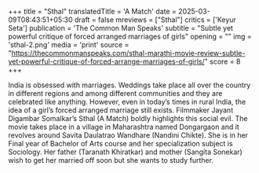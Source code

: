 +++
title = "Sthal"
translatedTitle = 'A Match'
date = 2025-03-09T08:43:51+05:30
draft = false
mreviews = ["Sthal"]
critics = ['Keyur Seta']
publication = 'The Common Man Speaks'
subtitle = "Subtle yet powerful critique of forced arranged marriages of girls"
opening = ""
img = 'sthal-2.png'
media = 'print'
source = "https://thecommonmanspeaks.com/sthal-marathi-movie-review-subtle-yet-powerful-critique-of-forced-arrange-marriages-of-girls/"
score = 8
+++

India is obsessed with marriages. Weddings take place all over the country in different regions and among different communities and they are celebrated like anything. However, even in today’s times in rural India, the idea of a girl’s forced arranged marriage still exists. Filmmaker Jayant Digambar Somalkar’s Sthal (A Match) boldly highlights this social evil. The movie takes place in a village in Maharashtra named Dongargaon and it revolves around Savita Daulatrao Wandhare (Nandini Chikte). She is in her Final year of Bachelor of Arts course and her specialization subject is Sociology. Her father (Taranath Khiratkar) and mother (Sangita Sonekar) wish to get her married off soon but she wants to study further.
